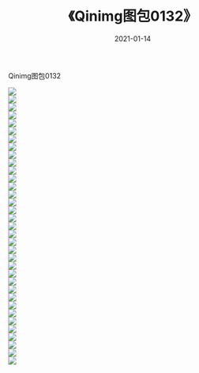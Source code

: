 ﻿---
layout: post
title:  《Qinimg图包0132》
date:   2021-01-14
img: http://imgx.orgx.ga/Qinimg图包/Qinimg图包0132/000.jpg
categories: [美女, 清纯, 唯美]
---

Qinimg图包0132

 ![](http://imgx.orgx.ga/Qinimg图包/Qinimg图包0132/001.jpg) <br>![](http://imgx.orgx.ga/Qinimg图包/Qinimg图包0132/002.jpg) <br>![](http://imgx.orgx.ga/Qinimg图包/Qinimg图包0132/003.jpg) <br>![](http://imgx.orgx.ga/Qinimg图包/Qinimg图包0132/004.jpg) <br>![](http://imgx.orgx.ga/Qinimg图包/Qinimg图包0132/005.jpg) <br>![](http://imgx.orgx.ga/Qinimg图包/Qinimg图包0132/006.jpg) <br>![](http://imgx.orgx.ga/Qinimg图包/Qinimg图包0132/007.jpg) <br>![](http://imgx.orgx.ga/Qinimg图包/Qinimg图包0132/008.jpg) <br>![](http://imgx.orgx.ga/Qinimg图包/Qinimg图包0132/009.jpg) <br>![](http://imgx.orgx.ga/Qinimg图包/Qinimg图包0132/010.jpg) <br>![](http://imgx.orgx.ga/Qinimg图包/Qinimg图包0132/011.jpg) <br>![](http://imgx.orgx.ga/Qinimg图包/Qinimg图包0132/012.jpg) <br>![](http://imgx.orgx.ga/Qinimg图包/Qinimg图包0132/013.jpg) <br>![](http://imgx.orgx.ga/Qinimg图包/Qinimg图包0132/014.jpg) <br>![](http://imgx.orgx.ga/Qinimg图包/Qinimg图包0132/015.jpg) <br>![](http://imgx.orgx.ga/Qinimg图包/Qinimg图包0132/016.jpg) <br>![](http://imgx.orgx.ga/Qinimg图包/Qinimg图包0132/017.jpg) <br>![](http://imgx.orgx.ga/Qinimg图包/Qinimg图包0132/018.jpg) <br>![](http://imgx.orgx.ga/Qinimg图包/Qinimg图包0132/019.jpg) <br>![](http://imgx.orgx.ga/Qinimg图包/Qinimg图包0132/020.jpg) <br>![](http://imgx.orgx.ga/Qinimg图包/Qinimg图包0132/021.jpg) <br>![](http://imgx.orgx.ga/Qinimg图包/Qinimg图包0132/022.jpg) <br>![](http://imgx.orgx.ga/Qinimg图包/Qinimg图包0132/023.jpg) <br>![](http://imgx.orgx.ga/Qinimg图包/Qinimg图包0132/024.jpg) <br>![](http://imgx.orgx.ga/Qinimg图包/Qinimg图包0132/025.jpg) <br>![](http://imgx.orgx.ga/Qinimg图包/Qinimg图包0132/026.jpg) <br>![](http://imgx.orgx.ga/Qinimg图包/Qinimg图包0132/027.jpg) <br>![](http://imgx.orgx.ga/Qinimg图包/Qinimg图包0132/028.jpg) <br>![](http://imgx.orgx.ga/Qinimg图包/Qinimg图包0132/029.jpg) <br>![](http://imgx.orgx.ga/Qinimg图包/Qinimg图包0132/030.jpg) <br>![](http://imgx.orgx.ga/Qinimg图包/Qinimg图包0132/031.jpg) <br>![](http://imgx.orgx.ga/Qinimg图包/Qinimg图包0132/032.jpg) <br>![](http://imgx.orgx.ga/Qinimg图包/Qinimg图包0132/033.jpg) <br>![](http://imgx.orgx.ga/Qinimg图包/Qinimg图包0132/034.jpg) <br>![](http://imgx.orgx.ga/Qinimg图包/Qinimg图包0132/035.jpg) <br>